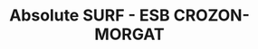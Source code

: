 ---
title: "Absolute SURF - ESB CROZON-MORGAT"
url: /crozon/absolute-surf-esb-crozon-morgat/
shop: Sport
---